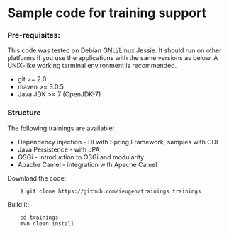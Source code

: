 Sample code for training support
================================

### Pre-requisites:

This code was tested on Debian GNU/Linux Jessie. It should run on other platforms if you use the applications with the
same versions as below. A UNIX-like working terminal environment is recommended.

* git >= 2.0
* maven >= 3.0.5
* Java JDK >= 7 (OpenJDK-7)

### Structure

The following trainings are available:

* Dependency injection - DI with Spring Framework, samples with CDI
* Java Persistence - with JPA
* OSGi - introduction to OSGi and modularity
* Apache Camel - integration with Apache Camel

Download the code:
```
    $ git clone https://github.com/ieugen/trainings trainings
```

Build it:
```
    cd trainings
    mvn clean install
```


